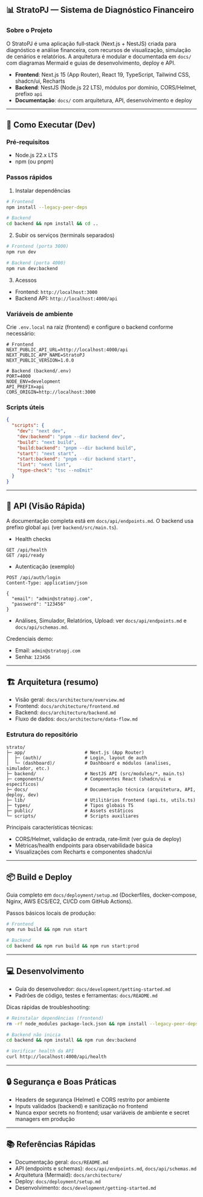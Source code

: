## 📊 StratoPJ — Sistema de Diagnóstico Financeiro

### Sobre o Projeto
O StratoPJ é uma aplicação full‑stack (Next.js + NestJS) criada para diagnóstico e análise financeira, com recursos de visualização, simulação de cenários e relatórios. A arquitetura é modular e documentada em `docs/` com diagramas Mermaid e guias de desenvolvimento, deploy e API.

- **Frontend**: Next.js 15 (App Router), React 19, TypeScript, Tailwind CSS, shadcn/ui, Recharts
- **Backend**: NestJS (Node.js 22 LTS), módulos por domínio, CORS/Helmet, prefixo `api`
- **Documentação**: `docs/` com arquitetura, API, desenvolvimento e deploy

---

## 🚀 Como Executar (Dev)

### Pré‑requisitos
- Node.js 22.x LTS
- npm (ou pnpm)

### Passos rápidos
1) Instalar dependências
```bash
# Frontend
npm install --legacy-peer-deps

# Backend
cd backend && npm install && cd ..
```

2) Subir os serviços (terminals separados)
```bash
# Frontend (porta 3000)
npm run dev

# Backend (porta 4000)
npm run dev:backend
```

3) Acessos
- Frontend: `http://localhost:3000`
- Backend API: `http://localhost:4000/api`

### Variáveis de ambiente
Crie `.env.local` na raiz (frontend) e configure o backend conforme necessário:
```env
# Frontend
NEXT_PUBLIC_API_URL=http://localhost:4000/api
NEXT_PUBLIC_APP_NAME=StratoPJ
NEXT_PUBLIC_VERSION=1.0.0

# Backend (backend/.env)
PORT=4000
NODE_ENV=development
API_PREFIX=api
CORS_ORIGIN=http://localhost:3000
```

### Scripts úteis
```json
{
  "scripts": {
    "dev": "next dev",                    
    "dev:backend": "pnpm --dir backend dev",
    "build": "next build",               
    "build:backend": "pnpm --dir backend build",
    "start": "next start",               
    "start:backend": "pnpm --dir backend start",
    "lint": "next lint",
    "type-check": "tsc --noEmit"
  }
}
```

---

## 🔌 API (Visão Rápida)
A documentação completa está em `docs/api/endpoints.md`. O backend usa prefixo global `api` (ver `backend/src/main.ts`).

- Health checks
```http
GET /api/health
GET /api/ready
```

- Autenticação (exemplo)
```http
POST /api/auth/login
Content-Type: application/json

{
  "email": "admin@stratopj.com",
  "password": "123456"
}
```

- Análises, Simulador, Relatórios, Upload: ver `docs/api/endpoints.md` e `docs/api/schemas.md`.

Credenciais demo:
- Email: `admin@stratopj.com`
- Senha: `123456`

---

## 🏗️ Arquitetura (resumo)
- Visão geral: `docs/architecture/overview.md`
- Frontend: `docs/architecture/frontend.md`
- Backend: `docs/architecture/backend.md`
- Fluxo de dados: `docs/architecture/data-flow.md`

### Estrutura do repositório
```text
strato/
├─ app/                      # Next.js (App Router)
│  ├─ (auth)/                # Login, layout de auth
│  └─ (dashboard)/           # Dashboard e módulos (analises, simulador, etc.)
├─ backend/                  # NestJS API (src/modules/*, main.ts)
├─ components/               # Componentes React (shadcn/ui e específicos)
├─ docs/                     # Documentação técnica (arquitetura, API, deploy, dev)
├─ lib/                      # Utilitários frontend (api.ts, utils.ts)
├─ types/                    # Tipos globais TS
├─ public/                   # Assets estáticos
└─ scripts/                  # Scripts auxiliares
```

Principais características técnicas:
- CORS/Helmet, validação de entrada, rate‑limit (ver guia de deploy)
- Métricas/health endpoints para observabilidade básica
- Visualizações com Recharts e componentes shadcn/ui

---

## 📦 Build e Deploy
Guia completo em `docs/deployment/setup.md` (Dockerfiles, docker‑compose, Nginx, AWS ECS/EC2, CI/CD com GitHub Actions).

Passos básicos locais de produção:
```bash
# Frontend
npm run build && npm run start

# Backend
cd backend && npm run build && npm run start:prod
```

---

## 💻 Desenvolvimento
- Guia do desenvolvedor: `docs/development/getting-started.md`
- Padrões de código, testes e ferramentas: `docs/README.md`

Dicas rápidas de troubleshooting:
```bash
# Reinstalar dependências (frontend)
rm -rf node_modules package-lock.json && npm install --legacy-peer-deps

# Backend não inicia
cd backend && npm install && npm run dev:backend

# Verificar health da API
curl http://localhost:4000/api/health
```

---

## 🔒 Segurança e Boas Práticas
- Headers de segurança (Helmet) e CORS restrito por ambiente
- Inputs validados (backend) e sanitização no frontend
- Nunca expor secrets no frontend; usar variáveis de ambiente e secret managers em produção

---

## 📚 Referências Rápidas
- Documentação geral: `docs/README.md`
- API (endpoints e schemas): `docs/api/endpoints.md`, `docs/api/schemas.md`
- Arquitetura (Mermaid): `docs/architecture/`
- Deploy: `docs/deployment/setup.md`
- Desenvolvimento: `docs/development/getting-started.md`
